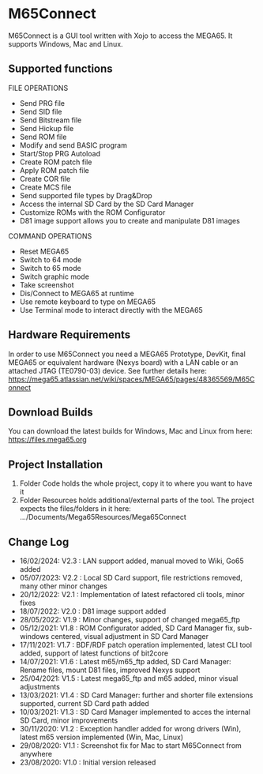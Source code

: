 # M65Connect

M65Connect is a GUI tool written with Xojo to access the MEGA65. It supports Windows, Mac and Linux.


Supported functions
-------------------

FILE OPERATIONS

- Send PRG file
- Send SID file
- Send Bitstream file
- Send Hickup file
- Send ROM file
- Modify and send BASIC program
- Start/Stop PRG Autoload
- Create ROM patch file
- Apply ROM patch file
- Create COR file
- Create MCS file
- Send supported file types by Drag&Drop
- Access the internal SD Card by the SD Card Manager
- Customize ROMs with the ROM Configurator
- D81 image support allows you to create and manipulate D81 images


COMMAND OPERATIONS

- Reset MEGA65
- Switch to 64 mode
- Switch to 65 mode
- Switch graphic mode
- Take screenshot
- Dis/Connect to MEGA65 at runtime
- Use remote keyboard to type on MEGA65
- Use Terminal mode to interact directly with the MEGA65


Hardware Requirements
---------------------
In order to use M65Connect you need a MEGA65 Prototype, DevKit, final MEGA65 or equivalent hardware (Nexys board) with a LAN cable or an attached JTAG (TE0790-03) device.
See further details here: https://mega65.atlassian.net/wiki/spaces/MEGA65/pages/48365569/M65Connect


Download Builds
---------------
You can download the latest builds for Windows, Mac and Linux from here: https://files.mega65.org


Project Installation
--------------------
1. Folder Code holds the whole project, copy it to where you want to have it
2. Folder Resources holds additional/external parts of the tool. The project expects the files/folders in it here: .../Documents/Mega65Resources/Mega65Connect


Change Log
----------
- 16/02/2024: V2.3 : LAN support added, manual moved to Wiki, Go65 added
- 05/07/2023: V2.2 : Local SD Card support, file restrictions removed, many other minor changes
- 20/12/2022: V2.1 : Implementation of latest refactored cli tools, minor fixes
- 18/07/2022: V2.0 : D81 image support added
- 28/05/2022: V1.9 : Minor changes, support of changed mega65_ftp
- 05/12/2021: V1.8 : ROM Configurator added, SD Card Manager fix, sub-windows centered, visual adjustment in SD Card Manager
- 17/11/2021: V1.7 : BDF/RDF patch operation implemented, latest CLI tool added, support of latest functions of bit2core 
- 14/07/2021: V1.6 : Latest m65/m65_ftp added, SD Card Manager: Rename files, mount D81 files, improved Nexys support
- 25/04/2021: V1.5 : Latest mega65_ftp and m65 added, minor visual adjustments
- 13/03/2021: V1.4 : SD Card Manager: further and shorter file extensions supported, current SD Card path added
- 10/03/2021: V1.3 : SD Card Manager implemented to acces the internal SD Card, minor improvements
- 30/11/2020: V1.2 : Exception handler added for wrong drivers (Win), latest m65 version implemented (Win, Mac, Linux)
- 29/08/2020: V1.1 : Screenshot fix for Mac to start M65Connect from anywhere
- 23/08/2020: V1.0 : Initial version released

